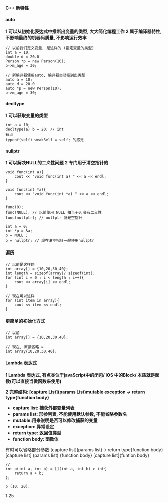 #### C++ 新特性


#### auto
**1 可以从初始化表达式中推断出变量的类型, 大大简化编程工作**
**2 属于编译器特性, 不影响最终的机器码质量, 不影响运行效率**
```
// 以前我们定义变量, 是这样的 (指定变量的类型)
int a = 10;
double d = 20.0
Person *p = new Person(10);
p->m_age = 30;

// 新编译器使用auto, 编译器自动推到出类型
auto a = 10;
auto d = 20.0
auto *p = new Person(10);
p->m_age = 30;
```




#### decltype
**1 可以获取变量的类型**
```
int a = 10;
decltype(a) b = 20; // int 
有点
typeof(self) weakSelf = self; 的感觉
```


#### nullptr
**1 可以解决NULL的二义性问题**
**2 专门用于清空指针的**

```
void func(int a){
    cout << "void func(int a) " << a << endl;
}

void func(int *a){
    cout << "void func(int *a) " << a << endl;
}

func(0);
func(NULL); // 以前使用 NULL 相当于0,会有二义性
func(nullptr); // nullptr 就是空指针

int a = 0;
int *p = &a;
p = NULL ;
p = nullptr; // 现在清空指针一般使用nullptr
```



#### 遍历
```
// 以前是这样的
int array[] = {10,20,30,40};
int length = sizeof(array)/ sizeof(int);
for (int i = 0 ; i < length ; i++){
    cout << array[i] << endl;
}

// 现在可以这样
for (int item in array){
    cout << item << endl;
}
```


#### 更简单的初始化方式
```
// 以前
int array[] = {10,20,30,40};

// 现在, 直接省略 = 
int array{10,20,30,40};
```







#### Lambda 表达式
**1 Lambda 表达式, 有点类似于javaScript中的闭包/ iOS 中的Block/ 本质就是函数(可以直接当做函数来使用)**

**2 完整结构: [capture List](params List)mutable exception -> return type{function body}**
- **capture list: 捕获外部变量列表**
- **params list: 形参列表, 不能使用默认参数, 不能省略参数名**
- **mutable:用来说明是否可以修改捕获的变量**
- **exception: 异常设定**
- **return type: 返回值类型**
- **function body: 函数体**

有时可以省略部分参数
[capture list](params list)-> return type{function body}
[capture list] (params list) {function body}
[capture list]{funtion body}
```
// 
int p(int a, int b) = [](int a, int b)-> int{
    return a + b;
};

p (10, 20);
```
1:25